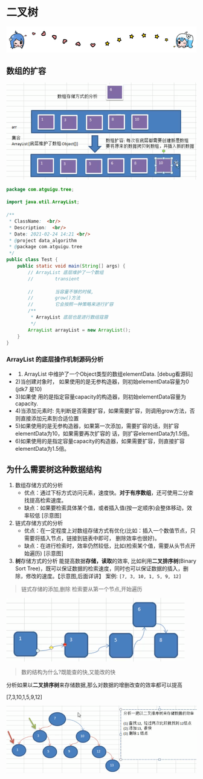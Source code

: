 # 二叉树




![哔哩哔哩动画](../img/bilibili_line.png)




## 数组的扩容

![img](../img/QQ截图20210224142042.png)
 
 
```java
package com.atguigu.tree;

import java.util.ArrayList;

/**
 * ClassName:  <br/>
 * Description:  <br/>
 * Date: 2021-02-24 14:21 <br/>
 * @project data_algorithm
 * @package com.atguigu.tree
 */
public class Test {
    public static void main(String[] args) {
        // ArrayList 底层维护了一个数组
        //        transient

        //        当容量不够的时候,
        //        grow()方法
        //        它会按照一种策略来进行扩容
        /**
         * ArrayList 底层也是进行数组寇蓉
         */
        ArrayList arrayList = new ArrayList();
    }
}
```

 
 
### ArrayList 的底层操作机制源码分析
- 1) ArrayList 中维护了一个Object类型的数组elementData. [debug看源码]
- 2)当创建对象时， 如果使用的是无参构造器，则初始elementData容量为0 (jdk7 是10)
- 3)如果使 用的是指定容量capacity的构造器，则初始elementData容量为capacity.
- 4)当添加元素时: 先判断是否需要扩容，如果需要扩容，则调用grow方法，否则直接添加元素到合适位置
- 5)如果使用的是无参构造器，如果第一次添加，需要扩容的话，则扩容elementData为10，如果需要再次扩容的
话，则扩容elementData为1.5倍。
- 6)如果使用的是指定容量capacity的构造器，如果需要扩容，则直接扩容elementData为1.5倍。

 
## 为什么需要树这种数据结构

1. 数组存储方式的分析
    - 优点：通过下标方式访问元素，速度快。**对于有序数组**，还可使用二分查找提高检索速度。
    - 缺点：如果要检索具体某个值，或者插入值(按一定顺序)会整体移动，效率较低 [示意图]
1. 链式存储方式的分析
    - 优点：在一定程度上对数组存储方式有优化(比如：插入一个数值节点，只需要将插入节点，链接到链表中即可， 删除效率也很好)。
    - 缺点：在进行检索时，效率仍然较低，比如(检索某个值，需要从头节点开始遍历) [示意图]
1. **树**存储方式的分析
能提高数据**存储，读取**的效率,  比如利用**二叉排序树**(Binary Sort Tree)，既可以保证数据的检索速度，同时也可以保证数据的插入，删除，修改的速度。【示意图,后面详讲】
案例: `[7, 3, 10, 1, 5, 9, 12]`
 
 
  
 
 
 
> 链式存储的添加,删除
> 检索要从第一个节点,开始遍历 

![img](../img/QQ截图20210224142802.png)

> 数的结构为什么?既能查的快,又能改的快
>
分析如果以**二叉排序树**来存储数据,那么对数据的增删改查的效率都可以提高

[7,3,10,1,5,9,12]


![img](../img/QQ截图20210224143445.png)
 
 
 
 
 
 
 
 
 
 
 
 
 
 
 
 
 
 
 
 
 
 
